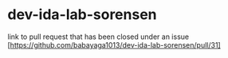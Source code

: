 # dev-ida-lab-sorensen

link to pull request that has been closed under an issue [https://github.com/babayaga1013/dev-ida-lab-sorensen/pull/31]
